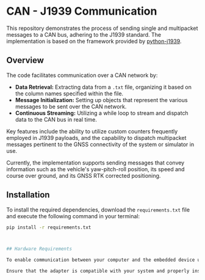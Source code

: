 # CAN - J1939 Communication

This repository demonstrates the process of sending single and multipacket messages to a CAN bus, adhering to the J1939 standard. The implementation is based on the framework provided by [python-j1939](https://github.com/milhead2/python-j1939).

## Overview

The code facilitates communication over a CAN network by:

- **Data Retrieval:** Extracting data from a `.txt` file, organizing it based on the column names specified within the file.
- **Message Initialization:** Setting up objects that represent the various messages to be sent over the CAN network.
- **Continuous Streaming:** Utilizing a while loop to stream and dispatch data to the CAN bus in real time.

Key features include the ability to utilize custom counters frequently employed in J1939 payloads, and the capability to dispatch multipacket messages pertinent to the GNSS connectivity of the system or simulator in use.

Currently, the implementation supports sending messages that convey information such as the vehicle's yaw-pitch-roll position, its speed and course over ground, and its GNSS RTK corrected positioning.

## Installation

To install the required dependencies, download the `requirements.txt` file and execute the following command in your terminal:

```sh
pip install -r requirements.txt



## Hardware Requirements

To enable communication between your computer and the embedded device using CANJ1939, a **USB to CAN adapter** is required. This adapter serves as the crucial link for transmitting and receiving CAN messages.

Ensure that the adapter is compatible with your system and properly installed before attempting to run the code in this repository.
